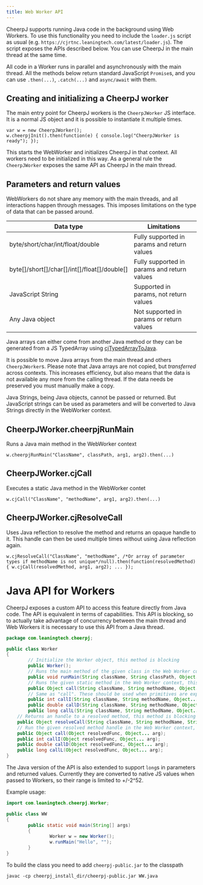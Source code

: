 ```yaml
---
title: Web Worker API
---
```


CheerpJ supports running Java code in the background using Web Workers. To use this functionality you need to include the `loader.js` script as usual (e.g. `https://cjrtnc.leaningtech.com/latest/loader.js`). The script exposes the APIs described below. You can use CheerpJ in the main thread at the same time.

All code in a Worker runs in parallel and asynchronously with the main thread. All the methods below return standard JavaScript `Promise`s, and you can use `.then(...)`, `.catch(...)` and `async/await` with them.

## Creating and initializing a CheerpJ worker

The main entry point for CheerpJ workers is the `CheerpJWorker` JS interface. It is a normal JS object and it is possible to instantiate it multiple times.

```
var w = new CheerpJWorker();
w.cheerpjInit().then(function(e) { console.log("CheerpJWorker is ready"); });
```

This starts the WebWorker and initializes CheerpJ in that context. All workers need to be initialized in this way. As a general rule the `CheerpJWorker` exposes the same API as CheerpJ in the main thread.

## Parameters and return values

WebWorkers do not share any memory with the main threads, and all interactions happen through messages. This imposes limitations on the type of data that can be passed around.

| Data type                                    | Limitations                                 |
| -------------------------------------------- | ------------------------------------------- |
| byte/short/char/int/float/double             | Fully supported in params and return values |
| byte[]/short[]/char[]/int[]/float[]/double[] | Fully supported in params and return values |
| JavaScript String                            | Supported in params, not return values      |
| Any Java object                              | Not supported in params or return values    |

Java arrays can either come from another Java method or they can be generated from a JS TypedArray using [cjTypedArrayToJava](/cheerpj2/reference/Runtime-API#cjtypedarraytojava).

It is possible to move Java arrays from the main thread and others `CheerpJWorker`s. Please note that Java arrays are not copied, but _transferred_ across contexts. This increases efficiency, but also means that the data is not available any more from the calling thread. If the data needs be preserved you must manually make a copy.

Java Strings, being Java objects, cannot be passed or returned. But JavaScript strings can be used as parameters and will be converted to Java Strings directly in the WebWorker context.

## CheerpJWorker.cheerpjRunMain

Runs a Java main method in the WebWorker context

```
w.cheerpjRunMain("ClassName", classPath, arg1, arg2).then(...)
```

## CheerpJWorker.cjCall

Executes a static Java method in the WebWorker contet

```
w.cjCall("ClassName", "methodName", arg1, arg2).then(...)
```

## CheerpJWorker.cjResolveCall

Uses Java reflection to resolve the method and returns an opaque handle to it. This handle can then be used multiple times without using Java reflection again.

```
w.cjResolveCall("ClassName", "methodName", /*Or array of parameter types if methodName is not unique*/null).then(function(resolvedMethod) { w.cjCall(resolvedMethod, arg1, arg2); ... });
```

# Java API for Workers

CheerpJ exposes a custom API to access this feature directly from Java code. The API is equivalent in terms of capabilities. This API is blocking, so to actually take advantage of concurrency between the main thread and Web Workers it is necessary to use this API from a Java thread.

```java
package com.leaningtech.cheerpj;

public class Worker
{
        // Initialize the Worker object, this method is blocking
        public Worker();
        // Runs the main method of the given class in the Web Worker context, this method is blocking
        public void runMain(String className, String classPath, Object... arg);
        // Runs the given static method in the Web Worker context, this method is blocking
        public Object call(String className, String methodName, Object... arg);
        // Same as "call". These should be used when primitives are expected.
        public int callI(String className, String methodName, Object... arg);
        public double callD(String className, String methodName, Object... arg);
        public long callL(String className, String methodName, Object... arg);
	// Returns an handle to a resolved method, this method is blocking
	public Object resolveCall(String className, String methodName, String[] types);
	// Run the given resolved method handle in the Web Worker context, this method is blocking
	public Object call(Object resolvedFunc, Object... arg);
	public int callI(Object resolvedFunc, Object... arg);
	public double callD(Object resolvedFunc, Object... arg);
	public long callL(Object resolvedFunc, Object... arg);
}
```

The Java version of the API is also extended to support `long`s in parameters and returned values. Currently they are converted to native JS values when passed to Workers, so their range is limited to +/-2^52.

Example usage:

```java
import com.leaningtech.cheerpj.Worker;

public class WW
{
        public static void main(String[] args)
        {
                Worker w = new Worker();
                w.runMain("Hello", "");
        }
}
```

To build the class you need to add `cheerpj-public.jar` to the classpath

```
javac -cp cheerpj_install_dir/cheerpj-public.jar WW.java
```
